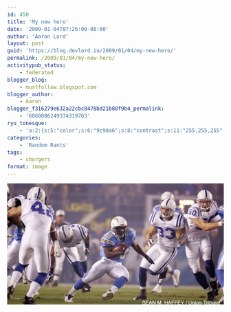 ```yaml
---
id: 450
title: 'My new hero'
date: '2009-01-04T07:26:00-08:00'
author: 'Aaron Lord'
layout: post
guid: 'https://blog.devlord.io/2009/01/04/my-new-hero/'
permalink: /2009/01/04/my-new-hero/
activitypub_status:
    - federated
blogger_blog:
    - mustfollow.blogspot.com
blogger_author:
    - Aaron
blogger_f316279e632a22cbc8478bd21b80f9b4_permalink:
    - '6860086249374319763'
ryu_tonesque:
    - 'a:2:{s:5:"color";s:6:"9c90a6";s:8:"contrast";s:11:"255,255,255";}'
categories:
    - 'Random Rants'
tags:
    - chargers
format: image
---
```


<a href="/assets/img/2011/10/sproles_teams.jpg"><img src="/assets/img/2011/10/sproles_teams.jpg?w=300" border="0" alt="" /></a><div class="blogger-post-footer"><img width='1' height='1' src='' alt='' /></div>